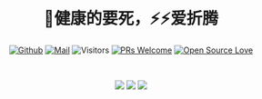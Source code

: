 
<div align="center">
<h1>🌱健康的要死，⚡⚡爱折腾</h1>

[![Github](https://img.shields.io/badge/-Github-000?style=flat&logo=Github&logoColor=white)](https://github.com/ns-cn)
[![Mail](https://img.shields.io/badge/-Gmail-c14438?style=flat&logo=Gmail&logoColor=white)](mailto:mail@tangyujun.cn)
![Visitors](https://visitor-badge.glitch.me/badge?page_id=ns-cn.ns-cn) 
[![PRs Welcome](https://img.shields.io/badge/PRs-welcome-brightgreen.svg?style=flat&logo=github)](https://github.com/ns-cn) 
[![Open Source Love](https://badges.frapsoft.com/os/v2/open-source.svg?v=103)](https://github.com/ns-cn)
</div>
<br/>
<div align="center">


![](https://github-profile-summary-cards.vercel.app/api/cards/profile-details?username=ns-cn&theme=github)
![](https://github-profile-summary-cards.vercel.app/api/cards/repos-per-language?username=ns-cn&theme=github)
![](https://github-profile-summary-cards.vercel.app/api/cards/stats?username=ns-cn&theme=github)

</div>
